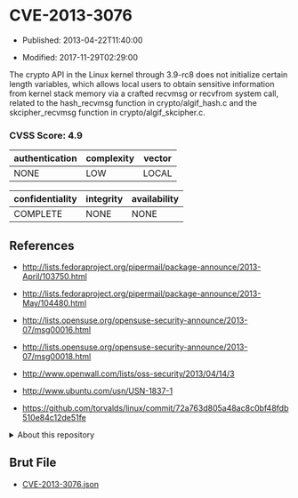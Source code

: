 # CVE-2013-3076

- Published: 2013-04-22T11:40:00

- Modified: 2017-11-29T02:29:00

The crypto API in the Linux kernel through 3.9-rc8 does not initialize certain length variables, which allows local users to obtain sensitive information from kernel stack memory via a crafted recvmsg or recvfrom system call, related to the hash_recvmsg function in crypto/algif_hash.c and the skcipher_recvmsg function in crypto/algif_skcipher.c.

### CVSS Score: **4.9**

| authentication | complexity | vector |
| --- | --- | --- |
| NONE | LOW | LOCAL |

| confidentiality | integrity | availability |
| --- | --- | --- |
| COMPLETE | NONE | NONE |

## References

* http://lists.fedoraproject.org/pipermail/package-announce/2013-April/103750.html

* http://lists.fedoraproject.org/pipermail/package-announce/2013-May/104480.html

* http://lists.opensuse.org/opensuse-security-announce/2013-07/msg00016.html

* http://lists.opensuse.org/opensuse-security-announce/2013-07/msg00018.html

* http://www.openwall.com/lists/oss-security/2013/04/14/3

* http://www.ubuntu.com/usn/USN-1837-1

* https://github.com/torvalds/linux/commit/72a763d805a48ac8c0bf48fdb510e84c12de51fe

<details>
<summary>About this repository</summary> 

  This repository is part of the project [Live Hack CVE](https://github.com/Live-Hack-CVE). Main website can be found [www.live-hack.org](https://www.live-hack.org) 
  
  Made by [Sn0wAlice](https://github.com/Sn0wAlice) for the people that care about security and need to have a feed of the latest CVEs. Hope you enjoy it, don't forget to star the repo and follow me on [Twitter](https://twitter.com/Sn0wAlice) and [Github](https://github.com/Sn0wAlice). And that is my [personnal website](https://www.alice-snow.me/)

  - [Home Page](https://github.com/Live-Hack-CVE)
  - [Framework](https://github.com/Live-Hack-CVE/cve-framework)
  - [CVE database](https://github.com/Live-Hack-CVE/full_database)
  - [Changelog](https://github.com/Live-Hack-CVE/Changelog)
</details>

## Brut File

* [CVE-2013-3076.json](https://raw.githubusercontent.com/Live-Hack-CVE/full_database/main/cves/2013/CVE-2013-3076.json)

